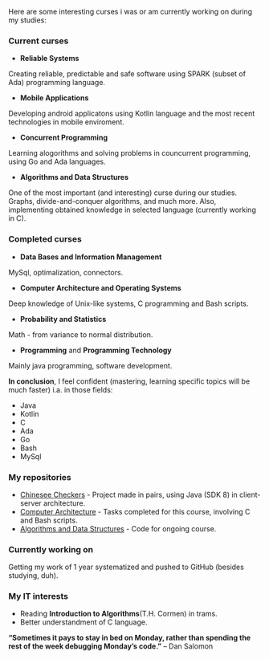 Here are some interesting curses i was or am currently working on during my studies:

### Current curses
- **Reliable Systems**

Creating reliable, predictable and safe software using SPARK (subset of Ada) programming language.
- **Mobile Applications**

Developing android applicatons using Kotlin language and the most recent technologies in mobile enviroment.
- **Concurrent Programming**

Learning alogorithms and solving problems in councurrent programming, using Go and Ada languages.  
- **Algorithms and Data Structures**

One of the most important (and interesting) curse during our studies. Graphs, divide-and-conquer algorithms, and much more. Also, implementing obtained knowledge in selected language (currently working in C).

### Completed curses
- **Data Bases and Information Management**

MySql, optimalization, connectors.
- **Computer Architecture and Operating Systems**

Deep knowledge of Unix-like systems, C programming and Bash scripts.
- **Probability and Statistics**

Math - from variance to normal distribution.
- **Programming** and **Programming Technology**

Mainly java programming, software development.

**In conclusion**, I feel confident (mastering, learning specific topics will be much faster) i.a. in those fields:

- Java
- Kotlin
- C
- Ada
- Go
- Bash
- MySql

### My repositories
- [Chinesee Checkers](https://github.com/mpodgorny/Trylma) - Project made in pairs, using Java (SDK 8) in client-server architecture.
- [Computer Architecture](https://github.com/mpodgorny/AKiSO) - Tasks completed for this course, involving C and Bash scripts.
- [Algorithms and Data Structures](https://github.com/mpodgorny/Algorytmy-i-Struktury-Danych) - Code for ongoing course.

### Currently working on
Getting my work of 1 year systematized and pushed to GitHub (besides studying, duh).
 
### My IT interests
- Reading __Introduction to Algorithms__(T.H. Cormen) in trams.
- Better understandment of C language.


__“Sometimes it pays to stay in bed on Monday, rather than spending the rest of the week debugging Monday’s code.”__ – Dan Salomon
